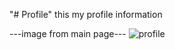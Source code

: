 "# Profile" 
this my profile information


---image from main page---
![profile](https://github.com/user-attachments/assets/8c2dd34a-ea93-4fb1-896c-46173b8156c9)


